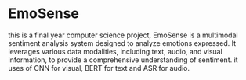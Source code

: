 # EmoSense
this is a final year computer science project, EmoSense is a multimodal sentiment analysis system designed to analyze emotions expressed. It leverages various data modalities, including text, audio, and visual information, to provide a comprehensive understanding of sentiment. it uses of CNN for visual, BERT for text and ASR for audio.
